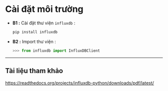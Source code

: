 # Cài đặt môi trường
- **B1 :** Cài đặt thư viện `influxdb` :
    ```py
    pip install influxdb
    ```
- **B2 :** Import thư viện :
    ```py
    >>> from influxdb import InfluxDBClient
    ```
    
----------------------
## Tài liệu tham khảo

https://readthedocs.org/projects/influxdb-python/downloads/pdf/latest/